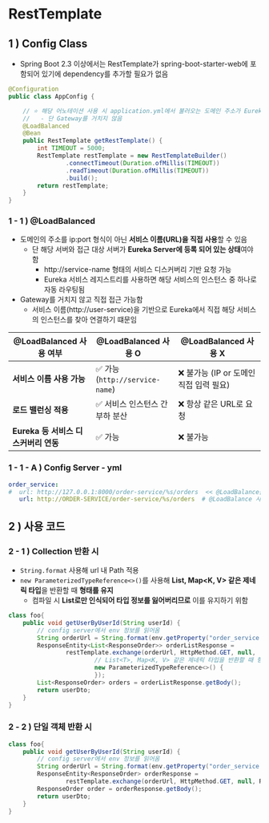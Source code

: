 # RestTemplate

## 1 ) Config Class
- Spring Boot 2.3 이상에서는 RestTemplate가 spring-boot-starter-web에 포함되어 있기에 dependency를 추가할 필요가 없음
```java
@Configuration
public class AppConfig {

    // ⭐️ 해당 어노테이션 사용 시 application.yml에서 불러오는 도메인 주소가 Eureka에 등록된 값으로 불러올 수 있음
    //   - 단 Gateway를 거치지 않음
    @LoadBalanced
    @Bean
    public RestTemplate getRestTemplate() {
        int TIMEOUT = 5000;
        RestTemplate restTemplate = new RestTemplateBuilder()
                .connectTimeout(Duration.ofMillis(TIMEOUT))
                .readTimeout(Duration.ofMillis(TIMEOUT))
                .build();
        return restTemplate;
    }
}
```
### 1 - 1 ) @LoadBalanced
- 도메인의 주소를 ip:port 형식이 아닌 **서비스 이름(URL)을 직접 사용**할 수 있음
  - 단 해당 서버와 접근 대상 서버가 **Eureka Server에 등록 되어 있는 상태**여야 함
    - http://service-name 형태의 서비스 디스커버리 기반 요청 가능
    - Eureka 서비스 레지스트리를 사용하면 해당 서비스의 인스턴스 중 하나로 자동 라우팅됨
- Gateway를 거치지 않고 직접 접근 가능함
  - 서비스 이름(http://user-service)을 기반으로 Eureka에서 직접 해당 서비스의 인스턴스를 찾아 연결하기 떄문임

| @LoadBalanced 사용 여부 | @LoadBalanced 사용 O | @LoadBalanced 사용 X |
|----------------------|----------------------|----------------------|
| **서비스 이름 사용 가능** | ✅ 가능 (`http://service-name`) | ❌ 불가능 (IP or 도메인 직접 입력 필요) |
| **로드 밸런싱 적용** | ✅ 서비스 인스턴스 간 부하 분산 | ❌ 항상 같은 URL로 요청 |
| **Eureka 등 서비스 디스커버리 연동** | ✅ 가능 | ❌ 불가능 |


### 1 - 1 - A ) Config Server - yml
```yaml
order_service:
#  url: http://127.0.0.1:8000/order-service/%s/orders  << @LoadBalance를 사용하지 않고 Gateway 도매인 적용
   url: http://ORDER-SERVICE/order-service/%s/orders  # @LoadBalance 사용 Eureka에서 찾아 라우팅
```

## 2 ) 사용 코드

### 2 - 1 ) Collection 반환 시
- `String.format` 사용해 url 내 Path 적용
- `new ParameterizedTypeReference<>()`를 사용해 **List<T>, Map<K, V> 같은 제네릭 타입**을 반환할 때 **형태를 유지**
  - 컴파일 시 **List로만 인식되어 타입 정보를 잃어버리므로** 이를 유지하기 위함
```java
class foo{
    public void getUserByUserId(String userId) {
        // config server에서 env 정보를 읽어옴
        String orderUrl = String.format(env.getProperty("order_service.url"), userId);
        ResponseEntity<List<ResponseOrder>> orderListResponse =
                restTemplate.exchange(orderUrl, HttpMethod.GET, null,
                        // List<T>, Map<K, V> 같은 제네릭 타입을 반환할 때 형태를 유지하기 위해 사용함
                        new ParameterizedTypeReference<>() {
                        });
        List<ResponseOrder> orders = orderListResponse.getBody();
        return userDto;
    }
}
```

### 2 - 2 ) 단일 객체 반환 시
```java
class foo{
    public void getUserByUserId(String userId) {
        // config server에서 env 정보를 읽어옴
        String orderUrl = String.format(env.getProperty("order_service.url"), userId);
        ResponseEntity<ResponseOrder> orderResponse =
                restTemplate.exchange(orderUrl, HttpMethod.GET, null, ResponseOrder.class);
        ResponseOrder order = orderResponse.getBody();
        return userDto;
    }
}
```